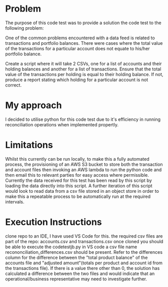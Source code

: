 # Problem
The purpose of this code test was to provide a solution the code test to the following problem:

One of the common problems encountered with a data feed is related to transactions and portfolio balances. There were cases where the total value of the transactions for a particular account does not equate to his/her portfolio balance.
 
Create a script where it will take 2 CSVs, one for a list of accounts and their holding balances and another for a list of transactions. Ensure that the total value of the transactions per holding is equal to their holding balance. If not, produce a report stating which holding for a particular account is not correct.


# My approach

I decided to utilise python for this code test due to it's efficiency in running reconciliation operations when implemented propertly.

# Limitations
Whilst this currently can be run locally, to make this a fully automated process, the provisioning of an AWS S3 bucket to store both the transaction and account files then invoking an AWS lambda to run the python code and then email this to relevant parties for easy access where permissible.  
Currently the data received for this test has been read by this script by loading the data directly into this script.  A further iteration of this script would look to read data from a csv file stored in an object store in order to make this a repeatable process to be automatically run at the required intervals.

# Execution Instructions
clone repo to an IDE, I have used VS Code for this.
the required csv files are part of the repo: accounts.csv and transactions.csv
once cloned you should be able to execute the codetestjb.py in VS code 
a csv file name recononciliation_differences.csv should be present.  Refer to the differences column for the difference between the "total product balance" of the accounts file and "adjusted amount"(totals per product and account id from the transactions file).  If there is a value there other than 0, the solution has calculated a difference between the two files and would indicate that an operational/business representative may need to investigate further.

